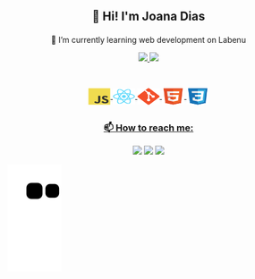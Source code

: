 ## <p align="center"> 👋 Hi! I'm Joana Dias</p>
<p align="center"> 🌱 I’m currently learning web development on Labenu</p>



<div>
<p align="center">
<a href="https://github.com/jojodias28">
<img height="145em" src="https://github-readme-stats.vercel.app/api?username=jojodias28&show_icons=true&theme=dracula&include_all_commits=true&count_private=true"/>
<img height="145em" src="https://github-readme-stats.vercel.app/api/top-langs/?username=jojodias28&layout=compact&langs_count=7&theme=dracula"/>
</p>
</div>

<div style="display: inline_block"><br>
<p align="center">
<img align="center" alt="Js" height="30" width="40" src="https://raw.githubusercontent.com/devicons/devicon/master/icons/javascript/javascript-original.svg">
<img align="center" alt="React" height="30" width="40" src="https://raw.githubusercontent.com/devicons/devicon/master/icons/react/react-original.svg">
<img align="center" alt="GIT" height="30" width="40" src="https://raw.githubusercontent.com/devicons/devicon/master/icons/git/git-plain.svg">
<img align="center" alt="HTML" height="30" width="40" src="https://raw.githubusercontent.com/devicons/devicon/master/icons/html5/html5-original.svg">
<img align="center" alt="CSS" height="30" width="40" src="https://raw.githubusercontent.com/devicons/devicon/master/icons/css3/css3-original.svg">
</p>
</div>

##
  
### <p align="center">📫 How to reach me:</p>

<div>
<p align="center">
<a href="https://www.linkedin.com/in/joana-dias-b3a742168/" target="_blank"><img src="https://img.shields.io/badge/-LinkedIn-%230077B5?style=for-the-badge&logo=linkedin&logoColor=white" target="_blank"></a>
<a href = "https://api.whatsapp.com/send/?phone=5521973593295&text&app_absent=0"><img src="https://img.shields.io/badge/WhatsApp-25D366?style=for-the-badge&logo=whatsapp&logoColor=white"></a>
<a href = "mailto:dias.jo1992@gmail.com"><img src="https://img.shields.io/badge/-Gmail-%23333?style=for-the-badge&logo=gmail&logoColor=white" target="_blank"></a>
</p>
  
   ![Snake animation](https://github.com/rafaballerini/rafaballerini/blob/output/github-contribution-grid-snake.svg)
  
  
</div>




  
